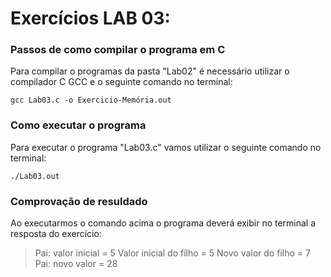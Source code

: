 # Exercícios LAB 03:

### Passos de como compilar o programa em C

Para compilar o programas da pasta "Lab02" é necessário utilizar o compilador C GCC e o seguinte comando no terminal:

`gcc Lab03.c -o Exercicio-Memória.out`

### Como executar o programa

Para executar o programa "Lab03.c" vamos utilizar o seguinte comando no terminal: 

`./Lab03.out`

### Comprovação de resuldado

Ao executarmos o comando acima o programa deverá exibir no terminal a resposta do exercício:

> Pai: valor inicial = 5
Valor inicial do filho = 5
Novo valor do filho = 7
Pai: novo valor = 28

